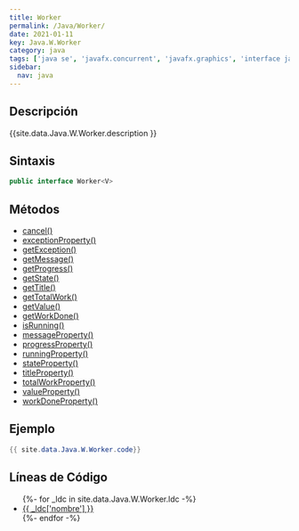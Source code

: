 ```yaml
---
title: Worker
permalink: /Java/Worker/
date: 2021-01-11
key: Java.W.Worker
category: java
tags: ['java se', 'javafx.concurrent', 'javafx.graphics', 'interface java', 'JavaFX 2.0']
sidebar: 
  nav: java
---
```


## Descripción
{{site.data.Java.W.Worker.description }}

## Sintaxis
~~~java
public interface Worker<V>
~~~

## Métodos
* [cancel()](/Java/Worker/cancel)
* [exceptionProperty()](/Java/Worker/exceptionProperty)
* [getException()](/Java/Worker/getException)
* [getMessage()](/Java/Worker/getMessage)
* [getProgress()](/Java/Worker/getProgress)
* [getState()](/Java/Worker/getState)
* [getTitle()](/Java/Worker/getTitle)
* [getTotalWork()](/Java/Worker/getTotalWork)
* [getValue()](/Java/Worker/getValue)
* [getWorkDone()](/Java/Worker/getWorkDone)
* [isRunning()](/Java/Worker/isRunning)
* [messageProperty()](/Java/Worker/messageProperty)
* [progressProperty()](/Java/Worker/progressProperty)
* [runningProperty()](/Java/Worker/runningProperty)
* [stateProperty()](/Java/Worker/stateProperty)
* [titleProperty()](/Java/Worker/titleProperty)
* [totalWorkProperty()](/Java/Worker/totalWorkProperty)
* [valueProperty()](/Java/Worker/valueProperty)
* [workDoneProperty()](/Java/Worker/workDoneProperty)

## Ejemplo
~~~java
{{ site.data.Java.W.Worker.code}}
~~~

## Líneas de Código
<ul>
{%- for _ldc in site.data.Java.W.Worker.ldc -%}
   <li>
       <a href="{{_ldc['url'] }}">{{ _ldc['nombre'] }}</a>
   </li>
{%- endfor -%}
</ul>
